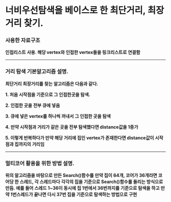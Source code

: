 # 너비우선탐색을 베이스로 한 최단거리, 최장거리 찾기.

### 사용한 자료구조
**인접리스트 사용. 해당 vertex와 인접한 vertex들을 링크리스트로 연결함**

***

### 거리 탐색 기본알고리즘 설명.
**최단거리 최장거리를 찾는 알고리즘은 다음과 같다.**

**1. 처음 시작점을 기준으로 그 인접한곳을 탐색.**

**2. 인접한 곳을 전부 큐에 넣음**

**3. 큐에 넣은 vertex를 하나씩 꺼내서 그 인접한 곳을 탐색**

**4. 만약 시작점과 거리가 같은 곳을 전부 탐색했다면 distance값을 1증가**

**5. 이렇게 반복하다가 만약 해당 거리에 집인 vertex가 존재한다면 distance값이 시작점과 집까지의 거리임**

***

### 멀티코어 활용을 위한 방법 설명.

**위의 알고리즘을 바탕으로 만든 Search()함수를 만약 집이 64개, 코어가 36개라면 
코어당 한 스레드, 각 스레드마다 각각의 집을 기준으로 Search()함수를 돌리는 방식으로 만듬.
예를 들어 스레드 1~36이 동시에 집 1번에서 36번까지를 기준으로 탐색을 하고 만약 1번스레드가 끝나면 다시 37번 집을
기준으로 탐색하는 방법으로 구현**

